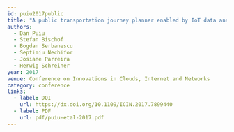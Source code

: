 ```yaml
---
id: puiu2017public
title: "A public transportation journey planner enabled by IoT data analytics"
authors:
  - Dan Puiu
  - Stefan Bischof
  - Bogdan Serbanescu
  - Septimiu Nechifor
  - Josiane Parreira
  - Herwig Schreiner
year: 2017
venue: Conference on Innovations in Clouds, Internet and Networks
category: conference
links:
  - label: DOI
    url: https://dx.doi.org/10.1109/ICIN.2017.7899440
  - label: PDF
    url: pdf/puiu-etal-2017.pdf
---
```

